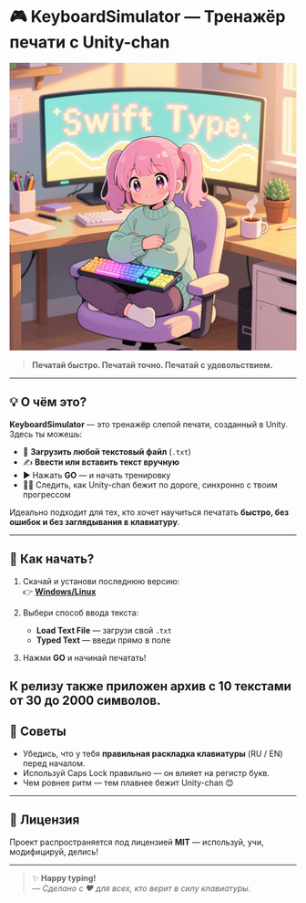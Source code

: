 # 🎮 KeyboardSimulator — Тренажёр печати с Unity-chan

![KeyboardSimulator Logo](https://github.com/Zubasty/KeyboardSimulator/blob/main/Assets/Sprites/1759015857.png)

> **Печатай быстро. Печатай точно. Печатай с удовольствием.**

---

## 💡 О чём это?

**KeyboardSimulator** — это тренажёр слепой печати, созданный в Unity.  
Здесь ты можешь:

- 📂 **Загрузить любой текстовый файл** (`.txt`)  
- ✍️ **Ввести или вставить текст вручную**  
- ▶️ Нажать **GO** — и начать тренировку  
- 🏃‍♀️ Следить, как Unity-chan бежит по дороге, синхронно с твоим прогрессом  

Идеально подходит для тех, кто хочет научиться печатать **быстро, без ошибок и без заглядывания в клавиатуру**.

---

## 🚀 Как начать?

1. Скачай и установи последнюю версию:  
   👉 [**Windows/Linux**](ссылка-на-релиз) 

2. Выбери способ ввода текста:
   - **Load Text File** — загрузи свой `.txt`
   - **Typed Text** — введи прямо в поле

3. Нажми **GO** и начинай печатать!

К релизу также приложен архив с 10 текстами от 30 до 2000 символов.
---

## 📝 Советы

- Убедись, что у тебя **правильная раскладка клавиатуры** (RU / EN) перед началом.
- Используй Caps Lock правильно — он влияет на регистр букв.
- Чем ровнее ритм — тем плавнее бежит Unity-chan 😊

---

## 📜 Лицензия

Проект распространяется под лицензией **MIT** — используй, учи, модифицируй, делись!

---

> ✨ **Happy typing!**  
> *— Сделано с ❤️ для всех, кто верит в силу клавиатуры.*

